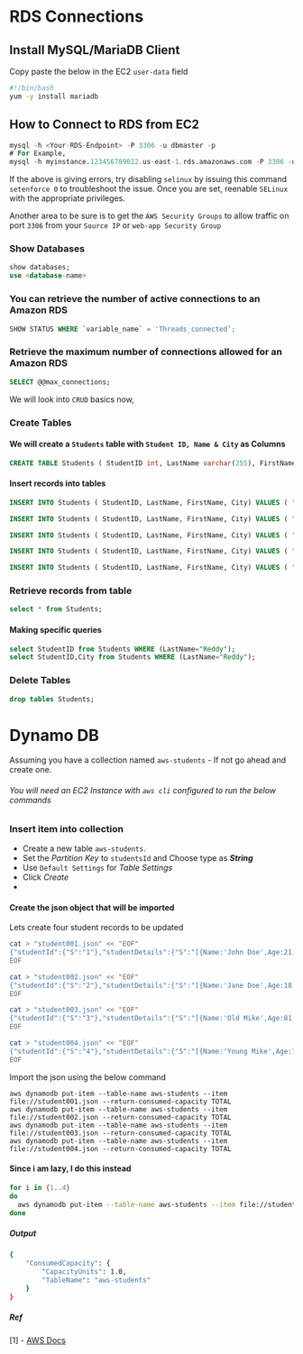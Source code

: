 # RDS Connections

## Install MySQL/MariaDB Client
Copy paste the below in the EC2 `user-data` field
```sh
#!/bin/bash
yum -y install mariadb
```

## How to Connect to RDS from EC2
```sql
mysql -h <Your-RDS-Endpoint> -P 3306 -u dbmaster -p
# For Example,
mysql -h myinstance.123456789012.us-east-1.rds.amazonaws.com -P 3306 -u dbmaster -p
```
If the above is giving errors, try disabling `selinux` by issuing this command `setenforce 0` to troubleshoot the issue. Once you are set, reenable `SELinux` with the appropriate privileges.

Another area to be sure is to get the `AWS Security Groups` to allow traffic on port `3306` from your `Source IP` or `web-app Security Group` 

### Show Databases
```sql
show databases;
use <database-name>
```

### You can retrieve the number of active connections to an Amazon RDS

```sql
SHOW STATUS WHERE `variable_name` = 'Threads_connected’;
```

### Retrieve the maximum number of connections allowed for an Amazon RDS

```sql
SELECT @@max_connections;
```

We will look into `CRUD` basics now,

### Create Tables

#### We will create a `Students` table with `Student ID, Name & City` as Columns

```sql
CREATE TABLE Students ( StudentID int, LastName varchar(255), FirstName varchar(255), City varchar(255) );
```

#### Insert records into tables
```sql
INSERT INTO Students ( StudentID, LastName, FirstName, City) VALUES ( "001", "Kumar", "Anil", "Singapore" );

INSERT INTO Students ( StudentID, LastName, FirstName, City) VALUES ( "002", "Reddy", "M", "Hyderabad" );

INSERT INTO Students ( StudentID, LastName, FirstName, City) VALUES ( "003", "Reddy", "N", "Hyderabad" );

INSERT INTO Students ( StudentID, LastName, FirstName, City) VALUES ( "004", "Vel", "D", "Chennai" );

INSERT INTO Students ( StudentID, LastName, FirstName, City) VALUES ( "005", "Student", "Martian", "Mars" );
```

### Retrieve records from table
```sql
select * from Students;
```

#### Making specific queries
```sql
select StudentID from Students WHERE (LastName="Reddy");
select StudentID,City from Students WHERE (LastName="Reddy");
```

### Delete Tables
```sql
drop tables Students;
```

# Dynamo DB

Assuming you have a collection named `aws-students` - If not go ahead and create one.

###### You will need an EC2 Instance with `aws cli` configured to run the below commands

### Insert item into collection

- Create a new table `aws-students`.
- Set the _Partition Key_ to `studentsId` and Choose type as _**String**_
- Use `Default Settings` for _Table Settings_
- Click _Create_
- 
#### Create the json object that will be imported
Lets create four student records to be updated
```sh
cat > "student001.json" << "EOF"
{"studentId":{"S":"1"},"studentDetails":{"S":"[{Name:'John Doe',Age:21,Sex:Male}]"}}
EOF

cat > "student002.json" << "EOF"
{"studentId":{"S":"2"},"studentDetails":{"S":"[{Name:'Jane Doe',Age:18,Sex:Female}]"}}
EOF

cat > "student003.json" << "EOF"
{"studentId":{"S":"3"},"studentDetails":{"S":"[{Name:'Old Mike',Age:81,Sex:''}]"}}
EOF

cat > "student004.json" << "EOF"
{"studentId":{"S":"4"},"studentDetails":{"S":"[{Name:'Young Mike',Age:18,Sex:}]"}}
EOF
```

Import the json using the below command
```nosql
aws dynamodb put-item --table-name aws-students --item file://student001.json --return-consumed-capacity TOTAL
aws dynamodb put-item --table-name aws-students --item file://student002.json --return-consumed-capacity TOTAL
aws dynamodb put-item --table-name aws-students --item file://student003.json --return-consumed-capacity TOTAL
aws dynamodb put-item --table-name aws-students --item file://student004.json --return-consumed-capacity TOTAL
```

#### Since i am lazy, I do this instead
```sh
for i in {1..4}
do
  aws dynamodb put-item --table-name aws-students --item file://student00$i.json --return-consumed-capacity TOTAL
done
```

##### Output
```sh
{
    "ConsumedCapacity": {
        "CapacityUnits": 1.0, 
        "TableName": "aws-students"
    }
}
```

##### Ref
[1] - [AWS Docs](http://docs.aws.amazon.com/cli/latest/reference/dynamodb/put-item.html)
